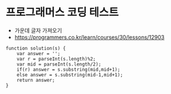 # 프로그래머스 코딩 테스트


+ 가운데 글자 가져오기
+ https://programmers.co.kr/learn/courses/30/lessons/12903

```
function solution(s) {
    var answer = '';
    var r = parseInt(s.length)%2;
    var mid = parseInt(s.length/2);   
    if(r) answer = s.substring(mid,mid+1);
    else answer = s.substring(mid-1,mid+1);
    return answer;
}
```

